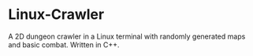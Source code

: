 # Linux-Crawler
A 2D dungeon crawler in a Linux terminal with randomly generated maps and basic combat. Written in C++. 
